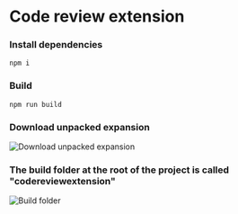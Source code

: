 # Code review extension

### Install dependencies

```
npm i
```

### Build
```
npm run build
```

### Download unpacked expansion
![Download unpacked expansion](https://i.gstatvb.com/7082235b9531e3dc1eaed56e0be7c24e1591079844.rng.png)

### The build folder at the root of the project is called **"codereviewextension"**
![Build folder](https://i.gstatvb.com/e50ddee517e5f42817cd773fd18d75b51582649126.rng.png)
